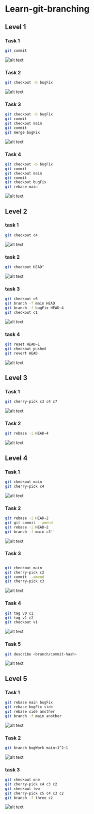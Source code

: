 # Learn-git-branching

## Level 1

### Task 1
```bash
git commit
```
![alt text](assets/image.png)

### Task 2
```bash
git checkout -b bugFix
```
![alt text](assets/image2.png)

### Task 3
```bash
git checkout -b bugFix
git commit
git checkout main
git commit
git merge bugFix 
```
![alt text](assets/image3.png)


### Task 4
```bash
git checkout -b bugFix
git commit
git checkout main
git commit
git checkout bugFix
git rebase main
```
![alt text](assets/image4.png)

## Level 2

### task 1

```bash
git checkout c4
```

![alt text](assets/image-0.png)


### task 2

```bash
git checkout HEAD^
```

![alt text](assets/image-1.png)

### task 3

```bash
git checkout c6
git branch -f main HEAD
git branch -f bugFix HEAD~4
git checkout c1
```

![alt text](assets/image-2.png)

### task 4

```bash
git reset HEAD~1
git checkout pushed
git revert HEAD
```

![alt text](assets/image-3.png)

## Level 3

### Task 1

```bash
git cherry-pick c3 c4 c7
```

![alt text](assets/image-4.png)

### Task 2

```bash
git rebase -i HEAD~4
```

![alt text](assets/image-5.png)


## Level 4

### Task 1

```bash
git checkout main
git cherry-pick c4
```
![alt text](assets/image-6.png)

### Task 2

```bash
git rebase -i HEAD~2
git git commit --amend
git rebase -i HEAD~2
git branch -f main c3''
```

![alt text](assets/image-7.png)


### Task 3

```bash

git checkout main
git cherry-pick c2
git commit --amend
git cherry-pick c3

```

![alt text](assets/image-8.png)

### Task 4

```bash
git tag v0 c1
git tag v1 c2
git checkout v1
```

![alt text](assets/image-9.png)

### Task 5

```bash
git describe <branch/commit-hash>
```

![alt text](assets/image-13.png)


## Level 5
### Task 1

```bash
git rebase main bugFix
git rebase bugFix side
git rebase side another
git branch -f main another
```

![alt text](assets/image-10.png)

### Task 2

```bash
git branch bugWork main~1^2~1
```

![alt text](assets/image-11.png)

### task 3

```bash
git checkout one
git cherry-pick c4 c3 c2
git checkout two
git cherry-pick c5 c4 c3 c2
git branch -f three c2
```

![alt text](assets/image-12.png)









